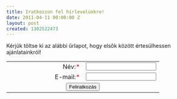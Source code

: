 ```yaml
---
title: Iratkozzon fel hírlevelünkre!
date: 2011-04-11 00:00:00 Z
layout: post
created: 1302522473
---
```


<p>Kérjük töltse ki az alábbi űrlapot, hogy elsők között értesülhessen ajánlatainkról!<!-- WebGalamb Hírlevélkód eleje --></p><form id="feliratkozo_form_3" action="http://www.goldconsulting.eu/webgalamb/subscriber.php?g=3" method="post"><table border="0" cellpadding="4" cellspacing="0"><tbody><tr><td align="right" width="50%">Név:<span style="color: red;">*</span></td><td width="50%"><input name="name" type="text"></td></tr><tr><td align="right">E-mail:<span style="color: red;">*</span></td><td><input name="subscr" type="text"></td></tr><tr><td colspan="2" align="center"><input class="button black" onclick="if(!fvalidate_3('feliratkozo_form_3')) return false;" name="sub" value="Feliratkozás" type="submit"></td></tr></tbody></table></form><!-- WebGalamb Hírlevélkód - form vége 
     JavaScript ellenőrző kód eleje --><script type="text/javascript">// <![CDATA[
function fvalidate_3(fname){var formx=document.getElementById(fname);var hiba='';var mregexp=/^([a-zA-Z0-9_\.\-])+\@(([a-zA-Z0-9\-])+\.)+([a-zA-Z0-9]{2,4})+$/;if(!mregexp.test(formx.subscr.value)){hiba='* Hibás a megadott e-mail cím!';formx.subscr.focus();}if(!formx.name.value){hiba+=(hiba?"\n":'')+'* Nincs megadva a név!';formx.name.focus();}if(hiba)alert(hiba); else return true;}
// ]]></script><!-- JavaScript ellenőrző kód vége -->
